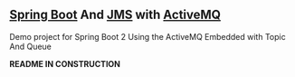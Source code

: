 [Spring Boot](https://spring.io/projects/spring-boot) And [JMS](https://en.wikipedia.org/wiki/Java_Message_Service) with [ActiveMQ](http://activemq.apache.org/)
---------------------------------

Demo project for Spring Boot 2 Using the ActiveMQ Embedded with Topic And Queue


**README IN CONSTRUCTION**
